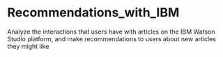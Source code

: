 # Recommendations_with_IBM
Analyze the interactions that users have with articles on the IBM Watson Studio platform, and make recommendations to users about new articles they might like
